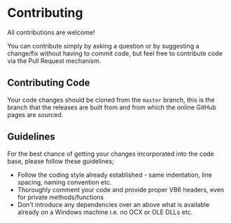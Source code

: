 # Contributing

All contributions are welcome!

You can contribute simply by asking a question or by suggesting a change/fix without having to commit code, but feel 
free to contribute code via the Pull Request mechanism.

## Contributing Code

Your code changes should be cloned from the `master` branch, this is the branch that the releases are built from and 
from which the online GitHub pages are sourced.

## Guidelines

For the best chance of getting your changes incorporated into the code base, please follow these guidelines;

* Follow the coding style already established - same indentation, line spacing, naming convention etc.
* Thoroughly comment your code and provide proper VB6 headers, even for private methods/functions
* Don't introduce any dependencies over an above what is available already on a Windows 
machine i.e. no OCX or OLE DLLs etc.  
